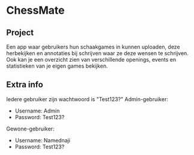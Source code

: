 # ChessMate

## Project
Een app waar gebruikers hun schaakgames in kunnen uploaden, deze herbekijken en annotaties bij schrijven waar ze deze wensen te schrijven. Ook kan je een overzicht zien van verschillende openings, events en statistieken van je eigen games bekijken.

## Extra info
Iedere gebruiker zijn wachtwoord is "Test123?"
Admin-gebruiker: 
- Username: Admin
- Password: Test123?

Gewone-gebruiker: 
- Username: Namednaji
- Password: Test123?
